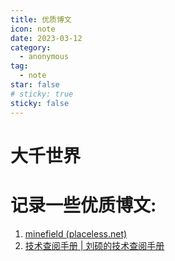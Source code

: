 ```yaml
---
title: 优质博文
icon: note
date: 2023-03-12
category:
  - anonymous
tag:
  - note
star: false
# sticky: true
sticky: false
---
```


# 大千世界

# 记录一些优质博文:

1. [minefield (placeless.net)](https://placeless.net/)
1. [技术查阅手册 | 刘硕的技术查阅手册 ](https://sliu.vip/)
